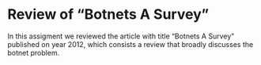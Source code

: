 # Review of “Botnets A Survey”
In this assigment we reviewed the article with title “Botnets A Survey" published on year 2012, which consists a review that broadly discusses the botnet problem.
